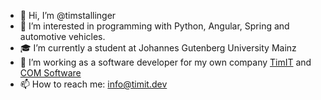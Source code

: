 - 👋 Hi, I’m @timstallinger
- 👀 I’m interested in programming with Python, Angular, Spring and automotive vehicles.
- 🎓 I’m currently a student at Johannes Gutenberg University Mainz 
- 🌱 I’m working as a software developer for my own company [TimIT](http://www.timit.dev) and [COM Software](https://com-software.de/)
- 📫 How to reach me: info@timit.dev

<!---
timstallinger/timstallinger is a ✨ special ✨ repository because its `README.md` (this file) appears on your GitHub profile.
You can click the Preview link to take a look at your changes.
--->
